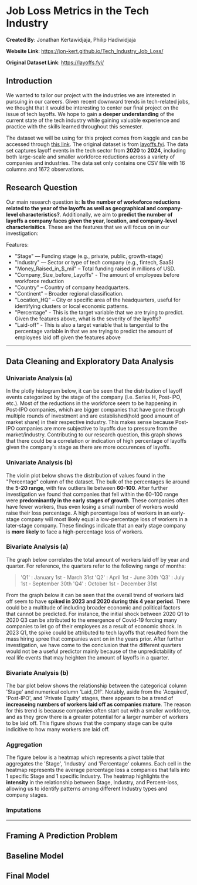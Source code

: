 # Job Loss Metrics in the Tech Industry
**Created By**: Jonathan Kertawidjaja, Philip Hadiwidjaja

**Website Link**: https://jon-kert.github.io/Tech_Industry_Job_Loss/

**Original Dataset Link**: https://layoffs.fyi/

## Introduction
We wanted to tailor our project with the industries we are interested in pursuing in our careers. Given recent downward trends in tech-related jobs, we thought that it would be interesting to center our final project on the issue of tech layoffs. We hope to gain a **deeper understanding** of the current state of the tech industry while gaining valuable experience and practice with the skills learned throughout this semester.

The dataset we will be using for this project comes from kaggle and can be accessed through [this link](https://www.kaggle.com/datasets/ulrikeherold/tech-layoffs-2020-2024/data). The original dataset is from [layoffs.fyi](https://layoffs.fyi/). The data set captures layoff events in the tech sector from **2020** to **2024**, including both large-scale and smaller workforce reductions across a variety of companies and industries. The data set only contains one CSV file with 16 columns and 1672 observations.

## Research Question
Our main research question is: **Is the number of workeforce reductions related to the year of the layoffs as well as geographical and company-level characteristics?**. Additionally, we aim to **predict the number of layoffs a company faces given the year, location, and company-level characterisitics**. These are the features that we will focus on in our investigation:

Features:

- "Stage" — Funding stage (e.g., private, public, growth-stage)
- "Industry" — Sector or type of tech company (e.g., fintech, SaaS)
- "Money_Raised_in_$_mil" – Total funding raised in millions of USD.
- "Company_Size_before_Layoffs" - The amount of employees before workforce reduction
- "Country" – Country of company headquarters.
- "Continent" – Broader regional classification.
- "Location_HQ" – City or specific area of the headquarters, useful for identifying clusters or local economic patterns.
- "Percentage" - This is the target variable that we are trying to predict. Given the features above, what is the severity of the layoffs?
- "Laid-off" - This is also a target variable that is tangential to the percentage variable in that we are trying to predict the amount of employees laid off given the features above

---

## Data Cleaning and Exploratory Data Analysis


### Univariate Analysis (a)
In the plotly histogram below, it can be seen that the distribution of layoff events categorized by the stage of the company (i.e. Series H, Post-IPO, etc.). Most of the reductions in the workforce seem to be happening in Post-IPO companies, which are bigger companies that have gone through multiple rounds of investment and are established(hold good amount of market share) in their respective industry. This makes sense because Post-IPO companies are more subjective to layoffs due to pressure from the market/industry. Contributing to our research question, this graph shows that there could be a correlation or indication of high percentage of layoffs given the company's stage as there are more occurences of layoffs.




### Univariate Analysis (b)
The violin plot below shows the distribution of values found in the "Percentage" column of the dataset. The bulk of the percentages lie around the **5-20 range**, with few outliers lie between **60-100**. After further investigation we found that companies that fell within the 60-100 range were **predominantly in the early stages of growth**. These companies often have fewer workers, thus even losing a small number of workers would raise their loss percentage. A high percentage loss of workers in an early-stage company will most likely equal a low-percentage loss of workers in a later-stage company. These findings indicate that an early stage company is **more likely** to face a high-percentage loss of workers.




### Bivariate Analysis (a)
The graph below correlates the total amount of workers laid off by year and quarter. For reference, the quarters refer to the following range of months:


>'Q1' : January 1st - March 31st
>'Q2' : April 1st - June 30th
>'Q3' : July 1st - September 30th
>'Q4' : October 1st - December 31st

From the graph below it can be seen that the overall trend of workers laid off seem to have **spiked in 2023 and 2020 during this 4 year period**. There could be a multitude of including broader economic and political factors that cannot be predicted. For instance, the initial shock between 2020 Q1 to 2020 Q3 can be attributed to the emergence of Covid-19 forcing many companies to let go of their employees as a result of economic shock. In 2023 Q1, the spike could be attributed to tech layoffs that resulted from the mass hiring spree that companies went on in the years prior. After further investigation, we have come to the conclusion that the different quarters would not be a useful predictor mainly because of the unpredictability of real life events that may heighten the amount of layoffs in a quarter.




### Bivariate Analysis (b)
The bar plot below shows the relationship between the categorical column 'Stage' and numerical column 'Laid_Off'. Notably, aside from the  'Acquired', 'Post-IPO', and 'Private Equity' stages, there appears to be a trend of **increaseing numbers of workers laid off as companies mature**. The reason for this trend is because companies often start out with a smaller workforce, and as they grow there is a greater potential for a larger number of workers to be laid off. This figure shows that the company stage can be quite indicitive to how many workers are laid off.



### Aggregation
The figure below is a heatmap which represents a pivot table that aggregates the 'Stage', 'Industry' and 'Percentage' columns. Each cell in the heatmap represents the average percentage loss a companies that falls into 1 specific Stage and 1 specific Industry. The heatmap highlights the **intensity** in the relationship between Stage, Industry, and Percent-loss, allowing us to identify patterns among different Industry types and company stages. 

### Imputations

---

## Framing A Prediction Problem

## Baseline Model

## Final Model
